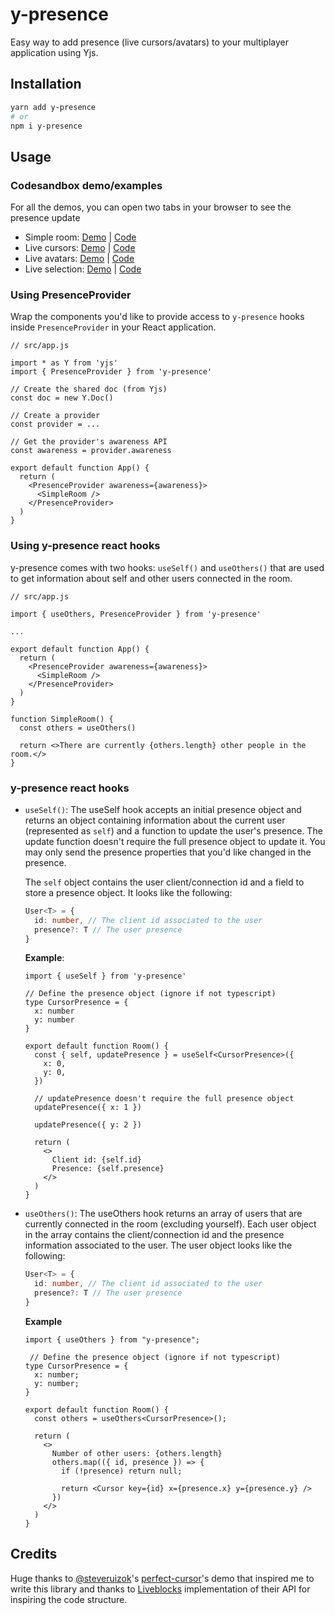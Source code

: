 # y-presence

Easy way to add presence (live cursors/avatars) to your multiplayer application using Yjs.

## Installation

```bash
yarn add y-presence
# or
npm i y-presence
```

## Usage

### Codesandbox demo/examples

For all the demos, you can open two tabs in your browser to see the presence update

- Simple room: [Demo](https://7ll3u.csb.app/) | [Code](https://codesandbox.io/s/y-presence-demo-simple-room-7ll3u)
- Live cursors: [Demo](https://bj2p2.csb.app/) | [Code](https://codesandbox.io/s/y-presence-demo-live-cursors-bj2p2)
- Live avatars: [Demo](https://65xpc.csb.app/) | [Code](https://codesandbox.io/s/y-presence-demo-live-avatars-65xpc)
- Live selection: [Demo](https://5gmzw.csb.app/) | [Code](https://codesandbox.io/s/y-presence-demo-live-selections-5gmzw)

### Using PresenceProvider

Wrap the components you'd like to provide access to `y-presence` hooks inside `PresenceProvider` in your React application.

```tsx
// src/app.js

import * as Y from 'yjs'
import { PresenceProvider } from 'y-presence'

// Create the shared doc (from Yjs)
const doc = new Y.Doc()

// Create a provider
const provider = ...

// Get the provider's awareness API
const awareness = provider.awareness

export default function App() {
  return (
    <PresenceProvider awareness={awareness}>
      <SimpleRoom />
    </PresenceProvider>
  )
}
```

### Using y-presence react hooks

y-presence comes with two hooks: `useSelf()` and `useOthers()` that are used to get information about self and other users connected in the room.

```tsx
// src/app.js

import { useOthers, PresenceProvider } from 'y-presence'

...

export default function App() {
  return (
    <PresenceProvider awareness={awareness}>
      <SimpleRoom />
    </PresenceProvider>
  )
}

function SimpleRoom() {
  const others = useOthers()

  return <>There are currently {others.length} other people in the room.</>
}
```

### y-presence react hooks

- `useSelf()`:
  The useSelf hook accepts an initial presence object and returns an object containing information
  about the current user (represented as `self`) and a function to update the user's presence. The update function doesn't require the full presence object to update it. You may only send the
  presence properties that you'd like changed in the presence.

  The `self` object contains the user client/connection id and a field to store a presence object.
  It looks like the following:

  ```ts
  User<T> = {
    id: number, // The client id associated to the user
    presence?: T // The user presence
  }
  ```

  **Example**:

  ```tsx
  import { useSelf } from 'y-presence'

  // Define the presence object (ignore if not typescript)
  type CursorPresence = {
    x: number
    y: number
  }

  export default function Room() {
    const { self, updatePresence } = useSelf<CursorPresence>({
      x: 0,
      y: 0,
    })

    // updatePresence doesn't require the full presence object
    updatePresence({ x: 1 })

    updatePresence({ y: 2 })

    return (
      <>
        Client id: {self.id}
        Presence: {self.presence}
      </>
    )
  }
  ```

- `useOthers()`:
  The useOthers hook returns an array of users that are currently connected in the room
  (excluding yourself). Each user object in the array contains the client/connection id
  and the presence information associated to the user. The user object looks like the
  following:

  ```ts
  User<T> = {
    id: number, // The client id associated to the user
    presence?: T // The user presence
  }
  ```

  **Example**

  ```tsx
  import { useOthers } from "y-presence";

   // Define the presence object (ignore if not typescript)
  type CursorPresence = {
    x: number;
    y: number;
  }

  export default function Room() {
    const others = useOthers<CursorPresence>();

    return (
      <>
        Number of other users: {others.length}
        others.map(({ id, presence }) => {
          if (!presence) return null;

          return <Cursor key={id} x={presence.x} y={presence.y} />
        })
      </>
    )
  }
  ```

## Credits

Huge thanks to [@steveruizok](https://github.com/steveruizok)'s [perfect-cursor](https://codesandbox.io/s/u85tu)'s demo that inspired me to write this library and thanks to [Liveblocks](https://liveblocks.io/) implementation of their API for inspiring the code structure.

